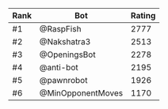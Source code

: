 Rank|Bot|Rating
---|---|---
#1|@RaspFish|2777
#2|@Nakshatra3|2513
#3|@OpeningsBot|2278
#4|@anti-bot|2195
#5|@pawnrobot|1926
#6|@MinOpponentMoves|1170
